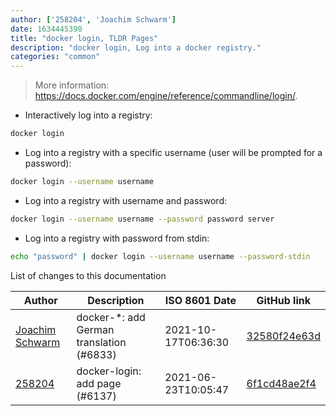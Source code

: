 ```yaml
---
author: ['258204', 'Joachim Schwarm']
date: 1634445390
title: "docker login, TLDR Pages"
description: "docker login, Log into a docker registry."
categories: "common"
---
```

> More information: <https://docs.docker.com/engine/reference/commandline/login/>.

- Interactively log into a registry:

```bash
docker login
```

- Log into a registry with a specific username (user will be prompted for a password):

```bash
docker login --username username
```

- Log into a registry with username and password:

```bash
docker login --username username --password password server
```

- Log into a registry with password from stdin:

```bash
echo "password" | docker login --username username --password-stdin
```
List of changes to this documentation


Author | Description | ISO 8601 Date | GitHub link
------|-----|-----|-----
[Joachim Schwarm](mailto:joachim@schwarm.co) | docker-*: add German translation (#6833) | 2021-10-17T06:36:30 | [32580f24e63d](https://github.com/tldr-pages/tldr/commit/32580f24e63daa8abf77cffe6bc7dac55911fb3a)
[258204](mailto:71364336+258204@users.noreply.github.com) | docker-login: add page (#6137) | 2021-06-23T10:05:47 | [6f1cd48ae2f4](https://github.com/tldr-pages/tldr/commit/6f1cd48ae2f4ed6791fbe8e280fdce7ea0902276)

